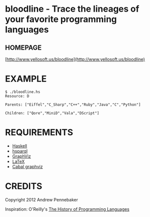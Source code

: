 # bloodline - Trace the lineages of your favorite programming languages

## HOMEPAGE

[http://www.yellosoft.us/bloodline](http://www.yellosoft.us/bloodline)

# EXAMPLE

	$ ./bloodline.hs 
	Resource: D

	Parents: ["Eiffel","C_Sharp","C++","Ruby","Java","C","Python"]

	Children: ["Qore","MiniD","Vala","DScript"]

# REQUIREMENTS

- [Haskell](http://haskell.org/)
- [hsparql](http://hackage.haskell.org/package/hsparql)
- [GraphViz](http://www.graphviz.org/)
- [LaTeX](http://latex.org/)
- [Cabal graphviz](http://hackage.haskell.org/packages/archive/graphviz/latest/doc/html/Data-GraphViz.html)

# CREDITS

Copyright 2012 Andrew Pennebaker

Inspiration: O'Reilly's [The History of Programming Languages](http://oreilly.com/pub/a/oreilly/news/languageposter_0504.html)